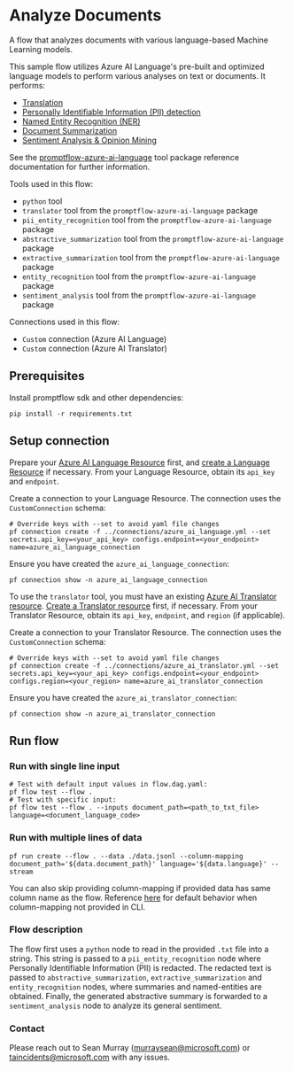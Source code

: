 # Analyze Documents

A flow that analyzes documents with various language-based Machine Learning models. 

This sample flow utilizes Azure AI Language's pre-built and optimized language models to perform various analyses on text or documents. It performs:
- [Translation](https://learn.microsoft.com/en-us/rest/api/cognitiveservices/translator/translator/translate?view=rest-cognitiveservices-translator-v3.0&tabs=HTTP)
- [Personally Identifiable Information (PII) detection](https://learn.microsoft.com/en-us/azure/ai-services/language-service/personally-identifiable-information/overview)
- [Named Entity Recognition (NER)](https://learn.microsoft.com/en-us/azure/ai-services/language-service/named-entity-recognition/overview)
- [Document Summarization](https://learn.microsoft.com/en-us/azure/ai-services/language-service/summarization/overview?tabs=document-summarization)
- [Sentiment Analysis & Opinion Mining](https://learn.microsoft.com/en-us/azure/ai-services/language-service/sentiment-opinion-mining/overview?tabs=prebuilt)

See the [promptflow-azure-ai-language](https://github.com/microsoft/promptflow/blob/main/docs/integrations/tools/azure_ai_language_tool.md) tool package reference documentation for further information. 

Tools used in this flow:
- `python` tool
- `translator` tool from the `promptflow-azure-ai-language` package
- `pii_entity_recognition` tool from the `promptflow-azure-ai-language` package
- `abstractive_summarization` tool from the `promptflow-azure-ai-language` package
- `extractive_summarization` tool from the `promptflow-azure-ai-language` package
- `entity_recognition` tool from the `promptflow-azure-ai-language` package
- `sentiment_analysis` tool from the `promptflow-azure-ai-language` package

Connections used in this flow:
- `Custom` connection (Azure AI Language)
- `Custom` connection (Azure AI Translator)

## Prerequisites
Install promptflow sdk and other dependencies:
```
pip install -r requirements.txt
```

## Setup connection
Prepare your [Azure AI Language Resource](https://azure.microsoft.com/en-us/products/ai-services/ai-language) first, and [create a Language Resource](https://portal.azure.com/#create/Microsoft.CognitiveServicesTextAnalytics) if necessary. From your Language Resource, obtain its `api_key` and `endpoint`.

Create a connection to your Language Resource. The connection uses the `CustomConnection` schema:
```
# Override keys with --set to avoid yaml file changes
pf connection create -f ../connections/azure_ai_language.yml --set secrets.api_key=<your_api_key> configs.endpoint=<your_endpoint> name=azure_ai_language_connection
```
Ensure you have created the `azure_ai_language_connection`:
```
pf connection show -n azure_ai_language_connection
```

To use the `translator` tool, you must have an existing [Azure AI Translator resource](https://azure.microsoft.com/en-us/products/ai-services/ai-translator). [Create a Translator resource](https://learn.microsoft.com/en-us/azure/ai-services/translator/create-translator-resource) first, if necessary. From your Translator Resource, obtain its `api_key`, `endpoint`, and `region` (if applicable).

Create a connection to your Translator Resource. The connection uses the `CustomConnection` schema:
```
# Override keys with --set to avoid yaml file changes
pf connection create -f ../connections/azure_ai_translator.yml --set secrets.api_key=<your_api_key> configs.endpoint=<your_endpoint> configs.region=<your_region> name=azure_ai_translator_connection
```
Ensure you have created the `azure_ai_translator_connection`:
```
pf connection show -n azure_ai_translator_connection
```

## Run flow

### Run with single line input
```
# Test with default input values in flow.dag.yaml:
pf flow test --flow .
# Test with specific input:
pf flow test --flow . --inputs document_path=<path_to_txt_file> language=<document_language_code>
```

### Run with multiple lines of data
```
pf run create --flow . --data ./data.jsonl --column-mapping document_path='${data.document_path}' language='${data.language}' --stream
```
You can also skip providing column-mapping if provided data has same column name as the flow. Reference [here](https://microsoft.github.io/promptflow/how-to-guides/run-and-evaluate-a-flow/use-column-mapping.html) for default behavior when column-mapping not provided in CLI.

### Flow description
The flow first uses a `python` node to read in the provided `.txt` file into a string. This string is passed to a `pii_entity_recognition` node where Personally Identifiable Information (PII) is redacted. The redacted text is passed to `abstractive_summarization`, `extractive_summarization` and `entity_recognition` nodes, where summaries and named-entities are obtained. Finally, the generated abstractive summary is forwarded to a `sentiment_analysis` node to analyze its general sentiment.

### Contact
Please reach out to Sean Murray (<murraysean@microsoft.com>) or <taincidents@microsoft.com> with any issues.